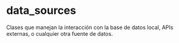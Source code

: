 # data_sources

Clases que manejan la interacción con la base de datos local, APIs externas, o cualquier otra fuente de datos.
